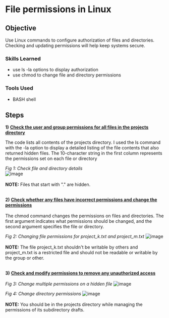 # File permissions in Linux

## Objective

Use Linux commands to configure authorization of files and directories. Checking and updating permissions will help keep systems secure.

### Skills Learned

- use ls -la options to display authorization
- use chmod to change file and directory permissions

### Tools Used

- BASH shell

## Steps

**1)** **<ins>Check the user and group permissions for all files in the projects directory</ins>**  

The code lists all contents of the projects directory. I used the ls command with the -la option to display a detailed listing of the file contents that also returned hidden files. The 10-character string in the first column represents the permissions set on each file or directory
<br/>

*Fig 1: Check file and directory details*  
![image](https://github.com/RyenHY/Linux/assets/161639514/8776f0ea-f835-4f45-b1e3-18b66c1d73bb)
<br/><br/>
**NOTE:** Files that start with "." are hidden. 
<br/><br/>



**2)** **<ins>Check whether any files have incorrect permissions and change the permissions</ins>**  
<br/>
The chmod command changes the permissions on files and directories. The first argument indicates what permissions should be changed, and the second argument specifies the file or directory.
<br/>

*Fig 2: Changing file permissions for project_k.txt and project_m.txt* 
![image](https://github.com/RyenHY/Linux/assets/161639514/88469e3b-7012-41d7-8fc0-abfbefb328e4)
<br/><br/>
**NOTE:** The file project_k.txt shouldn't be writable by others and project_m.txt is a restricted file and should not be readable or writable by the group or other.
<br/><br/>

**3)** **<ins>Check and modify permissions to remove any unauthorized access</ins>**  
<br/>
*Fig 3: Change multiple permissions on a hidden file* 
![image](https://github.com/RyenHY/Linux/assets/161639514/c49bed71-c4ce-48f5-a937-44f79ed97a24)

*Fig 4: Change directory permissions* 
![image](https://github.com/RyenHY/Linux/assets/161639514/429c14ac-87df-4dee-a28a-695d050dfef2)
<br/><br/>
**NOTE:** You should be in the projects directory while managing the permissions of its subdirectory drafts.
